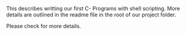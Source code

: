 This describes writting our first C- Programs with shell scripting.
More details are outlined in the readme file in the root of our project folder.

Please check for more details.
